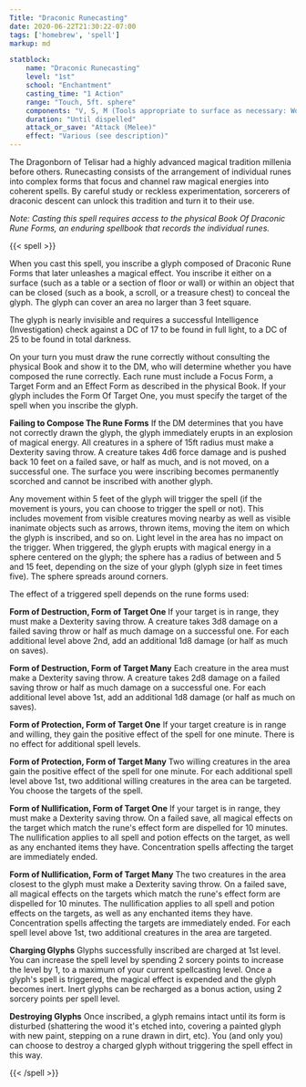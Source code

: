 ```yaml
---
Title: "Draconic Runecasting"
date: 2020-06-22T21:30:22-07:00
tags: ['homebrew', 'spell']
markup: md

statblock:
    name: "Draconic Runecasting"
    level: "1st"
    school: "Enchantment"
    casting_time: "1 Action"
    range: "Touch, 5ft. sphere"
    components: "V, S, M (Tools appropriate to surface as necessary: Woodworking tools, Smithing tools, etc)"
    duration: "Until dispelled"
    attack_or_save: "Attack (Melee)"
    effect: "Various (see description)"
---
```


The Dragonborn of Telisar had a highly advanced magical tradition millenia before others.
Runecasting consists of the arrangement of individual runes into complex forms that focus 
and channel raw magical energies into coherent spells. By careful study or reckless experimentation,
sorcerers of draconic descent can unlock this tradition and turn it to their use.

*Note: Casting this spell requires access to the physical Book Of Draconic Rune Forms, an enduring spellbook that records the individual runes.*

{{< spell >}}

When you cast this spell, you inscribe a glyph composed of Draconic Rune Forms that later unleashes a magical effect. You inscribe it either on a surface (such as a table or a section of floor or wall) or within an object that can be closed (such as a book, a scroll, or a treasure chest) to conceal the glyph. The glyph can cover an area no larger than 3 feet square.

The glyph is nearly invisible and requires a successful Intelligence (Investigation) check against a DC of 17 to be found in full light, to a DC of 25 to be found in total darkness.

On your turn you must draw the rune correctly without consulting the physical Book and show it to the DM, who will determine whether you have composed the rune correctly. Each rune must include a Focus Form, a Target Form and an Effect Form as described in the physical Book. If your glyph includes the Form Of Target One, you must specify the target of the spell when you inscribe the glyph.

**Failing to Compose The Rune Forms** If the DM determines that you have not correctly drawn the glyph, the glyph immediately erupts in an explosion of magical energy. All creatures in a sphere of 15ft radius must make a Dexterity saving throw. A creature takes 4d6 force damage and is pushed back 10 feet on a failed save, or half as much, and is not moved, on a successful one. The surface you were inscribing becomes permanently scorched and cannot be inscribed with another glyph.

Any movement within 5 feet of the glyph will trigger the spell (if the movement is yours, you can choose to trigger the spell or not). This includes movement from visible creatures moving nearby as well as visible inanimate objects such as arrows, thrown items, moving the item on which the glyph is inscribed, and so on. Light level in the area has no impact on the trigger. When triggered, the glyph erupts with magical energy in a sphere centered on the glyph; the sphere has a radius of between and 5 and 15 feet, depending on the size of your glyph (glyph size in feet times five). The sphere spreads around corners.

The effect of a triggered spell depends on the rune forms used:

**Form of Destruction, Form of Target One** If your target is in range, they must make a Dexterity saving throw. A creature takes 3d8 damage on a failed saving throw or half as much damage on a successful one. For each additional level above 2nd, add an additional 1d8 damage (or half as much on saves).

**Form of Destruction, Form of Target Many**  Each creature in the area must make a Dexterity saving throw. A creature takes 2d8 damage on a failed saving throw or half as much damage on a successful one. For each additional level above 1st, add an additional 1d8 damage (or half as much on saves).

**Form of Protection, Form of Target One**  If your target creature is in range and willing, they gain the positive effect of the spell for one minute. There is no effect for additional spell levels.

**Form of Protection, Form of Target Many**  Two willing creatures in the area gain the positive effect of the spell for one minute. For each additional spell level above 1st, two additional willing creatures in the area can be targeted. You choose the targets of the spell.

**Form of Nullification, Form of Target One** If your target is in range, they must make a Dexterity saving throw. On a failed save, all magical effects on the target which match the rune's effect form are dispelled for 10 minutes. The nullification applies to all spell and potion effects on the target, as well as any enchanted items they have. Concentration spells affecting the target are immediately ended.

**Form of Nullification, Form of Target Many**  The two creatures in the area closest to the glyph must make a Dexterity saving throw. On a failed save, all magical effects on the targets which match the rune's effect form are dispelled for 10 minutes. The nullification applies to all spell and potion effects on the targets, as well as any enchanted items they have. Concentration spells affecting the targets are immediately ended. For each spell level above 1st, two additional creatures in the area are targeted.

**Charging Glyphs** Glyphs successfully inscribed are charged at 1st level. You can increase the spell level by spending 2 sorcery points to increase the level by 1, to a maximum of your current spellcasting level. Once a glyph's spell is triggered, the magical effect is expended and the glyph becomes inert. Inert glyphs can be recharged as a bonus action, using 2 sorcery points per spell level.

**Destroying Glyphs** Once inscribed, a glyph remains intact until its form is disturbed (shattering the wood it's etched into, covering a painted glyph with new paint, stepping on a rune drawn in dirt, etc). You (and only you) can choose to destroy a charged glyph without triggering the spell effect in this way.

{{< /spell >}}
